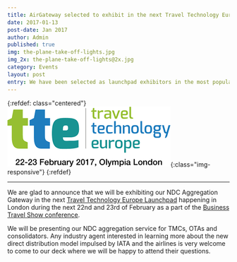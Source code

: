 ```yaml
---
title: AirGateway selected to exhibit in the next Travel Technology Europe Launchpad
date: 2017-01-13
post-date: Jan 2017
author: Admin
published: true
img: the-plane-take-off-lights.jpg
img_2x: the-plane-take-off-lights@2x.jpg
category: Events
layout: post
entry: We have been selected as launchpad exhibitors in the most popular event in Europe introducing disrupting technologies for the travel industry
---
```

{:refdef: class="centered"}
![TTE 2017 in London](/img/posts/tte-2017-logo.png){:class="img-responsive"}
{:refdef}

---

We are glad to announce that we will be exhibiting our NDC Aggregation Gateway in the next [Travel Technology Europe Launchpad](http://www.traveltechnologyeurope.com) happening in London during the next 22nd and 23rd of February as a part of the [Business Travel Show conference](http://www.businesstravelshow.com).

We will be presenting our NDC aggregation service for TMCs, OTAs and consolidators. Any industry agent interested in learning more about the new direct distribution model impulsed by IATA and the airlines is very welcome to come to our deck where we will be happy to attend their questions.
